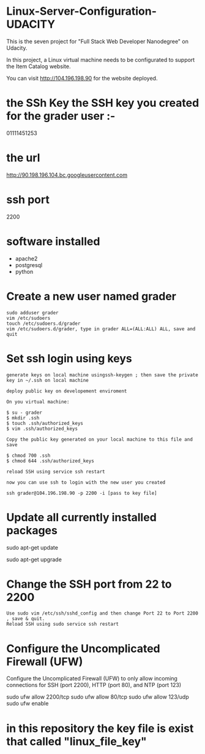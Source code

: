 # Linux-Server-Configuration-UDACITY

This is the seven project for "Full Stack Web Developer Nanodegree" on Udacity.

In this project, a Linux virtual machine needs to be configurated to support the Item Catalog website.

You can visit http://104.196.198.90 for the website deployed.

# the SSh Key the SSH key you created for the grader user :-
01111451253

# the url 
http://90.198.196.104.bc.googleusercontent.com
 
# ssh port
2200
# software installed
* apache2
* postgresql
* python

# Create a new user named grader

    sudo adduser grader
    vim /etc/sudoers
    touch /etc/sudoers.d/grader
    vim /etc/sudoers.d/grader, type in grader ALL=(ALL:ALL) ALL, save and quit

# Set ssh login using keys

    generate keys on local machine usingssh-keygen ; then save the private key in ~/.ssh on local machine

    deploy public key on developement enviroment

    On you virtual machine:

    $ su - grader
    $ mkdir .ssh
    $ touch .ssh/authorized_keys
    $ vim .ssh/authorized_keys

    Copy the public key generated on your local machine to this file and save

    $ chmod 700 .ssh
    $ chmod 644 .ssh/authorized_keys

    reload SSH using service ssh restart

    now you can use ssh to login with the new user you created

    ssh grader@104.196.198.90 -p 2200 -i [pass to key file]

# Update all currently installed packages

sudo apt-get update

sudo apt-get upgrade

# Change the SSH port from 22 to 2200

    Use sudo vim /etc/ssh/sshd_config and then change Port 22 to Port 2200 , save & quit.
    Reload SSH using sudo service ssh restart

# Configure the Uncomplicated Firewall (UFW)

Configure the Uncomplicated Firewall (UFW) to only allow incoming connections for SSH (port 2200), HTTP (port 80), and NTP (port 123)

sudo ufw allow 2200/tcp
sudo ufw allow 80/tcp
sudo ufw allow 123/udp
sudo ufw enable 

# in this repository the key file is exist that called "linux_file_key"
